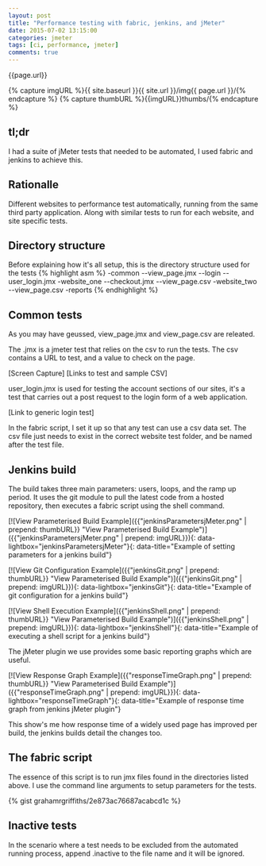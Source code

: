 ```yaml
--- 
layout: post 
title: "Performance testing with fabric, jenkins, and jMeter" 
date: 2015-07-02 13:15:00 
categories: jmeter 
tags: [ci, performance, jmeter] 
comments: true 
---
```

{{page.url}}

{% capture imgURL %}{{ site.baseurl }}{{ site.url }}/img{{ page.url }}/{% endcapture %}
{% capture thumbURL %}{{imgURL}}thumbs/{% endcapture %}

## tl;dr
I had a suite of jMeter tests that needed to be automated, I used fabric 
and jenkins to achieve this. 
<!--more-->

## Rationalle
Different websites to performance test automatically, running from the 
same third party application. Along with similar tests to run for each website, 
and site specific tests.

## Directory structure

Before explaining how it's all setup, this is the directory structure 
used for the tests 
{% highlight asm %} 
-common
 --view_page.jmx
 --login
   --user_login.jmx 
-website_one
 --checkout.jmx
 --view_page.csv 
-website_two
 --view_page.csv 
-reports 
{% endhighlight %}

## Common tests

As you may have geussed, view_page.jmx and view_page.csv are releated. 

The .jmx is a jmeter test that relies on the csv to run the tests. The 
csv contains a URL to test, and a value to check on the page. 

[Screen Capture] [Links to test and sample CSV] 

user_login.jmx is used for testing the account sections of our sites, it's a test that carries out 
a post request to the login form of a web application. 

[Link to generic login test] 

In the fabric script, I set it up so that any test can use a csv data set. 
The csv file just needs to exist in the correct website test folder, and be named after the test file.

## Jenkins build
The build takes three main parameters: users, loops, and the ramp up 
period. It uses the git module to pull the latest code from a hosted 
repository, then executes a fabric script using the shell command. 

[![View Parameterised Build Example]({{"jenkinsParametersjMeter.png" | prepend: thumbURL}} "View Parameterised Build Example")]({{"jenkinsParametersjMeter.png" | prepend: imgURL}}){: data-lightbox="jenkinsParametersjMeter"}{: data-title="Example of setting parameters for a jenkins build"}

[![View Git Configuration Example]({{"jenkinsGit.png" | prepend: thumbURL}} "View Parameterised Build Example")]({{"jenkinsGit.png" | prepend: imgURL}}){: data-lightbox="jenkinsGit"}{: data-title="Example of git configuration for a jenkins build"}

[![View Shell Execution Example]({{"jenkinsShell.png" | prepend: thumbURL}} "View Parameterised Build Example")]({{"jenkinsShell.png" | prepend: imgURL}}){: data-lightbox="jenkinsShell"}{: data-title="Example of executing a shell script for a jenkins build"}

The  jMeter plugin we use provides some basic reporting graphs which are useful.

[![View Response Graph Example]({{"responseTimeGraph.png" | prepend: thumbURL}} "View Parameterised Build Example")]({{"responseTimeGraph.png" | prepend: imgURL}}){: data-lightbox="responseTimeGraph"}{: data-title="Example of response time graph from jenkins jMeter plugin"}

This show's me how response time of a widely used page has improved per build, the jenkins builds detail the changes too.

## The fabric script
The essence of this script is to run jmx files found in the directories 
listed above. I use the command line arguments to setup parameters for 
the tests. 

{% gist grahamrgriffiths/2e873ac76687acabcd1c %}

## Inactive tests
In the scenario where a test needs to be excluded from the automated running process, append .inactive to the file name and it will be ignored.
